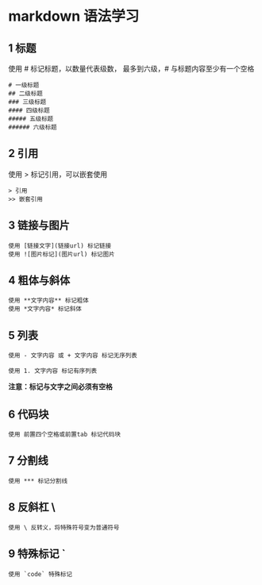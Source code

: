 # markdown 语法学习

## 1 标题

使用 # 标记标题，以数量代表级数， 最多到六级，# 与标题内容至少有一个空格

	# 一级标题
	## 二级标题
	### 三级标题
	#### 四级标题
	##### 五级标题
	###### 六级标题

## 2 引用

使用 > 标记引用，可以嵌套使用

	> 引用
	>> 嵌套引用

## 3 链接与图片

	使用 [链接文字](链接url) 标记链接
	使用 ![图片标记](图片url) 标记图片

## 4 粗体与斜体
	
	使用 **文字内容** 标记粗体
	使用 *文字内容* 标记斜体

## 5 列表

	使用 - 文字内容 或 + 文字内容 标记无序列表 

	使用 1. 文字内容 标记有序列表
**注意：标记与文字之间必须有空格**

## 6 代码块

	使用 前置四个空格或前置tab 标记代码块

## 7 分割线

	使用 *** 标记分割线

## 8 反斜杠 \

	使用 \ 反转义，将特殊符号变为普通符号

## 9 特殊标记 `

	使用 `code` 特殊标记

